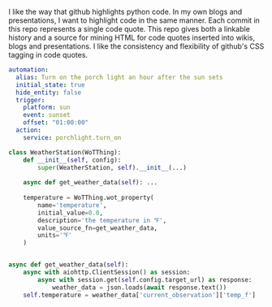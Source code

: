 I like the way that github highlights python code. In my own blogs and presentations,
I want to highlight code in the same manner. Each commit in this repo represents a single
code quote. This repo gives both a linkable history and a source for mining HTML for code
quotes inserted into wikis, blogs and presentations. I like the consistency and flexibility
of github's CSS tagging in code quotes.


```yaml
automation:
  alias: Turn on the porch light an hour after the sun sets
  initial_state: true
  hide_entity: false
  trigger:
    platform: sun
    event: sunset
    offset: "01:00:00"  
  action:
    service: porchlight.turn_on

```

```python
class WeatherStation(WoTThing):
    def __init__(self, config):
        super(WeatherStation, self).__init__(...)
        
    async def get_weather_data(self): ...
        
    temperature = WoTThing.wot_property(
        name='temperature',
        initial_value=0.0,
        description='the temperature in ℉',
        value_source_fn=get_weather_data,
        units='℉'
    )


async def get_weather_data(self):
    async with aiohttp.ClientSession() as session:
        async with session.get(self.config.target_url) as response:
            weather_data = json.loads(await response.text())
    self.temperature = weather_data['current_observation']['temp_f']
                
```
